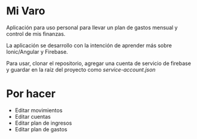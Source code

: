 # Mi Varo
Aplicación para uso personal para llevar un plan de gastos mensual y control de mis finanzas.

La aplicación se desarrollo con la intención de aprender más sobre Ionic/Angular y Firebase.

Para usar, clonar el repositorio, agregar una cuenta de servicio de firebase y guardar en la raíz del proyecto como _service-account.json_

# Por hacer
 - Editar movimientos
 - Editar cuentas
 - Editar plan de ingresos
 - Editar plan de gastos
